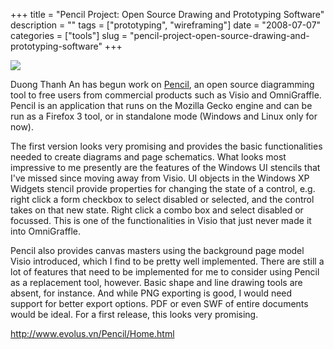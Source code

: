 +++
title = "Pencil Project: Open Source Drawing and Prototyping Software"
description = ""
tags = ["prototyping", "wireframing"]
date = "2008-07-07"
categories = ["tools"]
slug = "pencil-project-open-source-drawing-and-prototyping-software"
+++


<div class="tool-screenshot mb1"><a href="http://www.evolus.vn/Pencil/Home.html"><img id="bluga-thumbnail-2673" class="bluga-thumbnail custom" src="/media/bluga/
wt522fa8a739a4b_custom.jpg"/></a></div><p>Duong Thanh An has begun work on <a href="http://www.evolus.vn/Pencil/Home.html">Pencil</a>, an open source diagramming tool to free users from commercial products such as Visio and OmniGraffle. Pencil is an application that runs on the Mozilla Gecko engine and can be run as a Firefox 3 tool, or in standalone mode (Windows and Linux only for now). </p>
<p>The first version looks very promising and provides the basic functionalities needed to create diagrams and page schematics. What looks most impressive to me presently are the features of the Windows UI stencils that I've missed since moving away from Visio. UI objects in the Windows XP Widgets stencil provide properties for changing the state of a control, e.g. right click a form checkbox to select disabled or selected, and the control takes on that new state. Right click a combo box and select disabled or focussed. This is one of the functionalities in Visio that just never made it into OmniGraffle.</p>
<p>Pencil also provides canvas masters using the background page model Visio introduced, which I find to be pretty well implemented. There are still a lot of features that need to be implemented for me to consider using Pencil as a replacement tool, however. Basic shape and line drawing tools are absent, for instance. And while PNG exporting is good, I would need support for better export options. PDF or even SWF of entire documents would be ideal. For a first release, this looks very promising. </p>
  
<p><a href="http://www.evolus.vn/Pencil/Home.html">http://www.evolus.vn/Pencil/Home.html</a></p>
      
